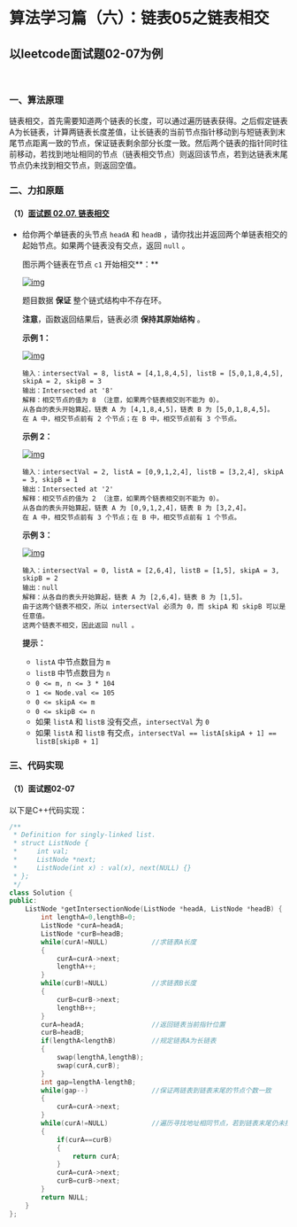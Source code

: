 # 算法学习篇（六）：链表05之链表相交

## 以leetcode面试题02-07为例

​		

### 一、算法原理

​		链表相交，首先需要知道两个链表的长度，可以通过遍历链表获得。之后假定链表A为长链表，计算两链表长度差值，让长链表的当前节点指针移动到与短链表到末尾节点距离一致的节点，保证链表剩余部分长度一致。然后两个链表的指针同时往前移动，若找到地址相同的节点（链表相交节点）则返回该节点，若到达链表末尾节点仍未找到相交节点，则返回空值。

### 二、力扣原题

#### （1）[面试题 02.07. 链表相交](https://leetcode.cn/problems/intersection-of-two-linked-lists-lcci/)

- 给你两个单链表的头节点 `headA` 和 `headB` ，请你找出并返回两个单链表相交的起始节点。如果两个链表没有交点，返回 `null` 。

  图示两个链表在节点 `c1` 开始相交**：**

  [![img](https://assets.leetcode-cn.com/aliyun-lc-upload/uploads/2018/12/14/160_statement.png)](https://assets.leetcode-cn.com/aliyun-lc-upload/uploads/2018/12/14/160_statement.png)

  题目数据 **保证** 整个链式结构中不存在环。

  **注意**，函数返回结果后，链表必须 **保持其原始结构** 。

   

  **示例 1：**

  [![img](https://assets.leetcode-cn.com/aliyun-lc-upload/uploads/2018/12/14/160_example_1.png)](https://assets.leetcode.com/uploads/2018/12/13/160_example_1.png)

  ```
  输入：intersectVal = 8, listA = [4,1,8,4,5], listB = [5,0,1,8,4,5], skipA = 2, skipB = 3
  输出：Intersected at '8'
  解释：相交节点的值为 8 （注意，如果两个链表相交则不能为 0）。
  从各自的表头开始算起，链表 A 为 [4,1,8,4,5]，链表 B 为 [5,0,1,8,4,5]。
  在 A 中，相交节点前有 2 个节点；在 B 中，相交节点前有 3 个节点。
  ```

  **示例 2：**

  [![img](https://assets.leetcode-cn.com/aliyun-lc-upload/uploads/2018/12/14/160_example_2.png)](https://assets.leetcode.com/uploads/2018/12/13/160_example_2.png)

  ```
  输入：intersectVal = 2, listA = [0,9,1,2,4], listB = [3,2,4], skipA = 3, skipB = 1
  输出：Intersected at '2'
  解释：相交节点的值为 2 （注意，如果两个链表相交则不能为 0）。
  从各自的表头开始算起，链表 A 为 [0,9,1,2,4]，链表 B 为 [3,2,4]。
  在 A 中，相交节点前有 3 个节点；在 B 中，相交节点前有 1 个节点。
  ```

  **示例 3：**

  [![img](https://assets.leetcode-cn.com/aliyun-lc-upload/uploads/2018/12/14/160_example_3.png)](https://assets.leetcode.com/uploads/2018/12/13/160_example_3.png)

  ```
  输入：intersectVal = 0, listA = [2,6,4], listB = [1,5], skipA = 3, skipB = 2
  输出：null
  解释：从各自的表头开始算起，链表 A 为 [2,6,4]，链表 B 为 [1,5]。
  由于这两个链表不相交，所以 intersectVal 必须为 0，而 skipA 和 skipB 可以是任意值。
  这两个链表不相交，因此返回 null 。
  ```

   

  **提示：**

  - `listA` 中节点数目为 `m`
  - `listB` 中节点数目为 `n`
  - `0 <= m, n <= 3 * 104`
  - `1 <= Node.val <= 105`
  - `0 <= skipA <= m`
  - `0 <= skipB <= n`
  - 如果 `listA` 和 `listB` 没有交点，`intersectVal` 为 `0`
  - 如果 `listA` 和 `listB` 有交点，`intersectVal == listA[skipA + 1] == listB[skipB + 1]`



### 三、代码实现

#### （1）面试题02-07

以下是C++代码实现：

```c++
/**
 * Definition for singly-linked list.
 * struct ListNode {
 *     int val;
 *     ListNode *next;
 *     ListNode(int x) : val(x), next(NULL) {}
 * };
 */
class Solution {
public:
    ListNode *getIntersectionNode(ListNode *headA, ListNode *headB) {
        int lengthA=0,lengthB=0;
        ListNode *curA=headA;
        ListNode *curB=headB;
        while(curA!=NULL)			//求链表A长度
        {
            curA=curA->next;
            lengthA++;
        }
        while(curB!=NULL)			//求链表B长度
        {
            curB=curB->next;
            lengthB++;
        }
        curA=headA;					//返回链表当前指针位置
        curB=headB;
        if(lengthA<lengthB)			//规定链表A为长链表
        {
            swap(lengthA,lengthB);
            swap(curA,curB);
        }
        int gap=lengthA-lengthB;
        while(gap--)				//保证两链表到链表末尾的节点个数一致
        {
            curA=curA->next;
        }
        while(curA!=NULL)			//遍历寻找地址相同节点，若到链表末尾仍未找到则返回NULL
        {
            if(curA==curB)
            {
                return curA;
            }
            curA=curA->next;
            curB=curB->next;
        }
        return NULL;
    }
};
```
